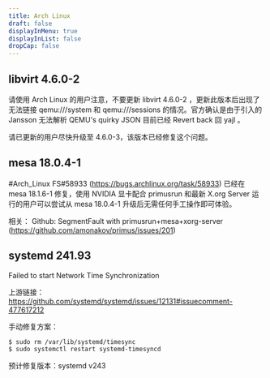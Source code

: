 ```yaml
---
title: Arch Linux
draft: false
displayInMenu: true
displayInList: false
dropCap: false
---
```


## libvirt 4.6.0-2

请使用 Arch Linux 的用户注意，不要更新 libvirt 4.6.0-2 ，更新此版本后出现了无法链接  qemu:///system 和  qemu:///sessions 的情况。官方确认是由于引入的 Jansson 无法解析 QEMU's quirky JSON 目前已经 Revert back 回 yajl 。

请已更新的用户尽快升级至 4.6.0-3，该版本已经修复这个问题。

## mesa 18.0.4-1

#Arch_Linux  FS#58933 (https://bugs.archlinux.org/task/58933) 已经在 mesa 18.1.6-1  修复，使用 NVIDIA 显卡配合 primusrun 和最新 X.org Server 运行的用户可以尝试从 mesa 18.0.4-1 升级后无需任何手工操作即可体验。

相关： Github: SegmentFault with primusrun+mesa+xorg-server (https://github.com/amonakov/primus/issues/201)

## systemd 241.93

Failed to start Network Time Synchronization

上游链接： https://github.com/systemd/systemd/issues/12131#issuecomment-477617212

手动修复方案：

```bash
$ sudo rm /var/lib/systemd/timesync
$ sudo systemctl restart systemd-timesyncd
```

预计修复版本：systemd v243
